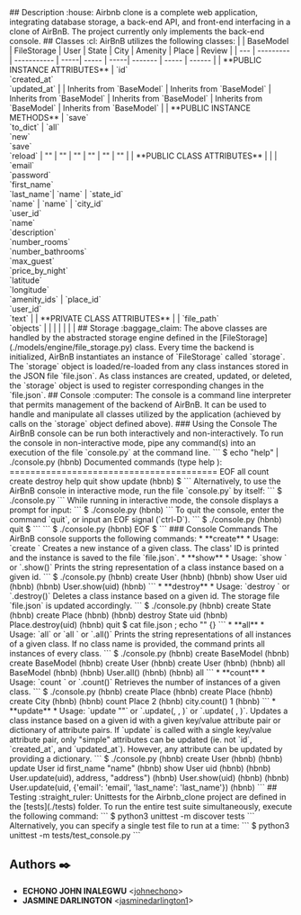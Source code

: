<div>
  <img src="https://user-images.githubusercontent.com/69850751/175876062-f252cc1b-bd44-46b3-9ddb-a7692b2eede4.png"     alt="">
</div>
## Description :house:
Airbnb clone is a complete web application, integrating database storage, 
a back-end API, and front-end interfacing in a clone of AirBnB.
The project currently only implements the back-end console.
## Classes :cl:
AirBnB utilizes the following classes:
|     | BaseModel | FileStorage | User | State | City | Amenity | Place | Review |
| --- | --------- | ----------- | -----| ----- | -----| ------- | ----- | ------ |
| **PUBLIC INSTANCE ATTRIBUTES** | `id`<br>`created_at`<br>`updated_at` | | Inherits from `BaseModel` | Inherits from `BaseModel` | Inherits from `BaseModel` | Inherits from `BaseModel` | Inherits from `BaseModel` | Inherits from `BaseModel` |
| **PUBLIC INSTANCE METHODS** | `save`<br>`to_dict` | `all`<br>`new`<br>`save`<br>`reload` | "" | "" | "" | "" | "" | "" |
| **PUBLIC CLASS ATTRIBUTES** | | | `email`<br>`password`<br>`first_name`<br>`last_name`| `name` | `state_id`<br>`name` | `name` | `city_id`<br>`user_id`<br>`name`<br>`description`<br>`number_rooms`<br>`number_bathrooms`<br>`max_guest`<br>`price_by_night`<br>`latitude`<br>`longitude`<br>`amenity_ids` | `place_id`<br>`user_id`<br>`text` | 
| **PRIVATE CLASS ATTRIBUTES** | | `file_path`<br>`objects` | | | | | | |
## Storage :baggage_claim:
The above classes are handled by the abstracted storage engine defined in the 
[FileStorage](./models/engine/file_storage.py) class.
Every time the backend is initialized, AirBnB instantiates an instance of 
`FileStorage` called `storage`. The `storage` object is loaded/re-loaded from 
any class instances stored in the JSON file `file.json`. As class instances are 
created, updated, or deleted, the `storage` object is used to register 
corresponding changes in the `file.json`.
## Console :computer:
The console is a command line interpreter that permits management of the backend 
of AirBnB. It can be used to handle and manipulate all classes utilized by 
the application (achieved by calls on the `storage` object defined above).
### Using the Console
The AirBnB console can be run both interactively and non-interactively. 
To run the console in non-interactive mode, pipe any command(s) into an execution 
of the file `console.py` at the command line.
```
$ echo "help" | ./console.py
(hbnb) 
Documented commands (type help <topic>):
========================================
EOF  all  count  create  destroy  help  quit  show  update
(hbnb) 
$
```
Alternatively, to use the AirBnB console in interactive mode, run the 
file `console.py` by itself:
```
$ ./console.py
```
While running in interactive mode, the console displays a prompt for input:
```
$ ./console.py
(hbnb) 
```
To quit the console, enter the command `quit`, or input an EOF signal 
(`ctrl-D`).
```
$ ./console.py
(hbnb) quit
$
```
```
$ ./console.py
(hbnb) EOF
$
```
### Console Commands
The AirBnB console supports the following commands:
* **create**
  * Usage: `create <class>`
Creates a new instance of a given class. The class' ID is printed and 
the instance is saved to the file `file.json`.
* **show**
  * Usage: `show <class> <id>` or `<class>.show(<id>)`
Prints the string representation of a class instance based on a given id.
```
$ ./console.py
(hbnb) create User
(hbnb)
(hbnb) show User uid		
(hbnb) 
(hbnb) User.show(uid)
(hbnb) 
```
* **destroy**
  * Usage: `destroy <class> <id>` or `<class>.destroy(<id>)`
Deletes a class instance based on a given id. The storage file `file.json` 
is updated accordingly.
```
$ ./console.py
(hbnb) create State
(hbnb) create Place
(hbnb)
(hbnb) destroy State uid
(hbnb) Place.destroy(uid)
(hbnb) quit
$ cat file.json ; echo ""
{}
```
* **all**
  * Usage: `all` or `all <class>` or `<class>.all()`
Prints the string representations of all instances of a given class. If no 
class name is provided, the command prints all instances of every class.
```
$ ./console.py
(hbnb) create BaseModel
(hbnb) create BaseModel
(hbnb) create User
(hbnb) create User
(hbnb)
(hbnb) all BaseModel
(hbnb)
(hbnb) User.all()
(hbnb) 
(hbnb) all
```
* **count**
  * Usage: `count <class>` or `<class>.count()`
Retrieves the number of instances of a given class.
```
$ ./console.py
(hbnb) create Place
(hbnb) create Place
(hbnb) create City
(hbnb) 
(hbnb) count Place
2
(hbnb) city.count()
1
(hbnb) 
```
* **update**
  * Usage: `update <class> <id> <attribute name> "<attribute value>"` or
`<class>.update(<id>, <attribute name>, <attribute value>)` or `<class>.update(
<id>, <attribute dictionary>)`.
Updates a class instance based on a given id with a given key/value attribute 
pair or dictionary of attribute pairs. If `update` is called with a single 
key/value attribute pair, only "simple" attributes can be updated (ie. not 
`id`, `created_at`, and `updated_at`). However, any attribute can be updated by 
providing a dictionary.
```
$ ./console.py
(hbnb) create User
(hbnb)
(hbnb) update User id first_name "name"
(hbnb) show User uid
(hbnb)
(hbnb) User.update(uid), address, "address")
(hbnb) User.show(uid)
(hbnb)
(hbnb) User.update(uid, {'email': 'email', 'last_name': 'last_name'})
(hbnb) 
```
## Testing :straight_ruler:
Unittests for the Airbnb_clone project are defined in the [tests](./tests) 
folder. To run the entire test suite simultaneously, execute the following command:
```
$ python3 unittest -m discover tests
```
Alternatively, you can specify a single test file to run at a time:
```
$ python3 unittest -m tests/test_console.py
```

## Authors :black_nib:
* **ECHONO JOHN INALEGWU** <[johnechono](https://github.com/johnechono)>
* **JASMINE DARLINGTON** <[jasminedarlington1](https://github.com/jasminedarlington1)>
